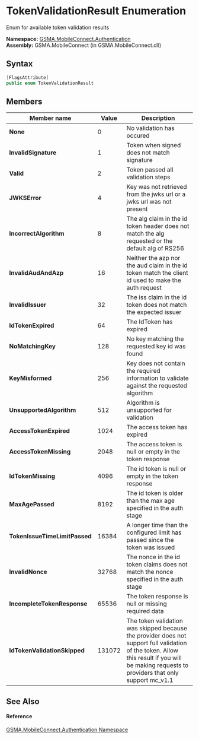 TokenValidationResult Enumeration
=================================
Enum for available token validation results

**Namespace:** [GSMA.MobileConnect.Authentication][1]  
**Assembly:** GSMA.MobileConnect (in GSMA.MobileConnect.dll)

Syntax
------

```csharp
[FlagsAttribute]
public enum TokenValidationResult
```


Members
-------

Member name                   | Value  | Description                                                                                                                                                                                  
----------------------------- | ------ | -------------------------------------------------------------------------------------------------------------------------------------------------------------------------------------------- 
**None**                      | 0      | No validation has occured                                                                                                                                                                    
**InvalidSignature**          | 1      | Token when signed does not match signature                                                                                                                                                   
**Valid**                     | 2      | Token passed all validation steps                                                                                                                                                            
**JWKSError**                 | 4      | Key was not retrieved from the jwks url or a jwks url was not present                                                                                                                        
**IncorrectAlgorithm**        | 8      | The alg claim in the id token header does not match the alg requested or the default alg of RS256                                                                                            
**InvalidAudAndAzp**          | 16     | Neither the azp nor the aud claim in the id token match the client id used to make the auth request                                                                                          
**InvalidIssuer**             | 32     | The iss claim in the id token does not match the expected issuer                                                                                                                             
**IdTokenExpired**            | 64     | The IdToken has expired                                                                                                                                                                      
**NoMatchingKey**             | 128    | No key matching the requested key id was found                                                                                                                                               
**KeyMisformed**              | 256    | Key does not contain the required information to validate against the requested algorithm                                                                                                    
**UnsupportedAlgorithm**      | 512    | Algorithm is unsupported for validation                                                                                                                                                      
**AccessTokenExpired**        | 1024   | The access token has expired                                                                                                                                                                 
**AccessTokenMissing**        | 2048   | The access token is null or empty in the token response                                                                                                                                      
**IdTokenMissing**            | 4096   | The id token is null or empty in the token response                                                                                                                                          
**MaxAgePassed**              | 8192   | The id token is older than the max age specified in the auth stage                                                                                                                           
**TokenIssueTimeLimitPassed** | 16384  | A longer time than the configured limit has passed since the token was issued                                                                                                                
**InvalidNonce**              | 32768  | The nonce in the id token claims does not match the nonce specified in the auth stage                                                                                                        
**IncompleteTokenResponse**   | 65536  | The token response is null or missing required data                                                                                                                                          
**IdTokenValidationSkipped**  | 131072 | The token validation was skipped because the provider does not support full validation of the token. Allow this result if you will be making requests to providers that only support mc_v1.1 


See Also
--------

#### Reference
[GSMA.MobileConnect.Authentication Namespace][1]  

[1]: ../README.md
[2]: ../../_icons/Help.png